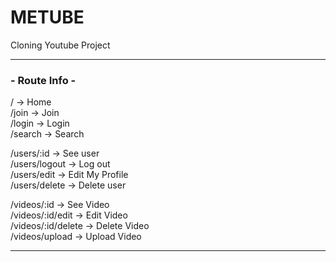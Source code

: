 # METUBE

Cloning Youtube Project

---

### - Route Info -

/ -> Home  
/join -> Join  
/login -> Login  
/search -> Search

/users/:id -> See user  
/users/logout -> Log out  
/users/edit -> Edit My Profile  
/users/delete -> Delete user

/videos/:id -> See Video  
/videos/:id/edit -> Edit Video  
/videos/:id/delete -> Delete Video  
/videos/upload -> Upload Video

---
